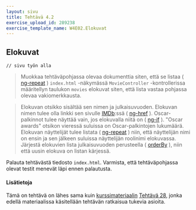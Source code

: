 ```yaml
---
layout: sivu
title: Tehtävä 4.2
exercise_upload_id: 289238
exercise_template_name: W4E02.Elokuvat
---
```


## Elokuvat

~~~
// sivu työn alla
~~~


> Muokkaa tehtäväpohjassa olevaa dokumenttia siten, että se listaa 
( [ng-repeat](https://docs.angularjs.org/api/ng/directive/ngRepeat) ) 
`index.html` -näkymässä `MovieController` -kontrollerissa määritellyn taulukon `movies` elokuvat siten, että lista vastaa pohjassa olevaa vakiomerkkausta.

> Elokuvan otsikko sisältää sen nimen ja julkaisuvuoden. Elokuvan nimen tulee olla linkki sen sivulle 
[IMDb](http://www.imdb.com/):ssä 
( [ng-href](https://docs.angularjs.org/api/ng/directive/ngHref) ). 
Oscar-palkinnot tulee näyttää vain, jos elokuvalla niitä on 
( [ng-if](https://docs.angularjs.org/api/ng/directive/ngIf) ). 
"Oscar awards" otsikon vieressä suluissa on Oscar-palkintojen lukumäärä. Elokuvan näyttelijät tulee listata 
( [ng-repeat](https://docs.angularjs.org/api/ng/directive/ngRepeat) ) 
niin, että näyttelijän nimi on ensin ja sen jälkeen suluissa näyttelijän roolinimi elokuvassa. Järjestä elokuvien lista julkaisuvuoden perusteella 
( [orderBy](https://docs.angularjs.org/api/ng/filter/orderBy) ), 
niin että uusin elokuva on listan kärjessä. 

Palauta tehtävästä tiedosto `index.html`. Varmista, että tehtäväpohjassa olevat testit menevät läpi ennen palautusta.


#### Lisätietoja

Tämä on tehtävä on lähes sama kuin [kurssimateriaalin]({{site.baseurl}}/weso/)
[Tehtävä 28]({{site.baseurl}}/weso/#vk-4-t28), jonka edellä materiaalissa käsitellään tehtävän ratkaisua tukevia asioita.




